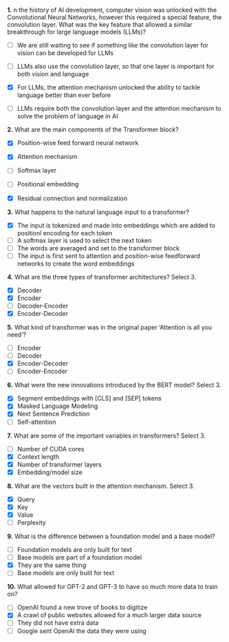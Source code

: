 **1.** n the history of AI development, computer vision was unlocked with the Convolutional Neural Networks, however this required a special feature, the convolution layer.  What was the key feature that allowed a similar breakthrough for large language models (LLMs)?
- [ ] We are still waiting to see if something like the convolution layer for vision can be developed for LLMs
- [ ] LLMs also use the convolution layer, so that one layer is important for both vision and language
- [x] For LLMs, the attention mechanism unlocked the ability to tackle language better than ever before
- [ ] LLMs require both the convolution layer and the attention mechanism to solve the problem of language in AI


**2.** What are the main components of the Transformer block?
- [x] Position-wise feed forward neural network
- [x] Attention mechanism
- [ ] Softmax layer
- [ ] Positional embedding
- [x] Residual connection and normalization


**3.** What happens to the natural language input to a transformer?
- [x] The input is tokenized and made into embeddings which are added to positionl encoding for each token
- [ ] A softmax layer is used to select the next token
- [ ] The words are averaged and set to the transformer block
- [ ] The input is first sent to attention and position-wise feedforward networks to create the word embeddings

**4.**  What are the three types of transformer architectures? Select 3.
- [x] Decoder
- [x] Encoder
- [ ] Decoder-Encoder
- [x] Encoder-Decoder

**5.** What kind of transformer was in the original paper ‘Attention is all you need’?
- [ ] Encoder
- [ ] Decoder
- [x] Encoder-Decoder
- [ ] Encoder-Encoder

**6.** What were the new innovations introduced by the BERT model? Select 3. 
- [x] Segment embeddings with [CLS] and [SEP] tokens
- [x] Masked Language Modeling
- [x] Next Sentence Prediction
- [ ] Self-attention

**7.** What are some of the important variables in transformers? Select 3.
- [ ] Number of CUDA cores
- [x] Context length
- [x] Number of transformer layers
- [x] Embedding/model size

**8.** What are the vectors built in the attention mechanism. Select 3.
- [x] Query
- [x] Key
- [x] Value
- [ ] Perplexity

**9.** What is the difference between a foundation model and a base model?
- [ ] Foundation models are only built for text
- [ ] Base models are part of a foundation model
- [x] They are the same thing
- [ ] Base models are only built for text

**10.** What allowed for GPT-2 and GPT-3 to have so much more data to train on?
- [ ] OpenAI found a new trove of books to digitize
- [x] A crawl of public websites allowed for a much larger data source
- [ ] They did not have extra data
- [ ] Google sent OpenAI the data they were using

